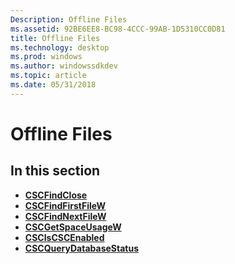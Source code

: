 ```yaml
---
Description: Offline Files
ms.assetid: 92BE6EE8-BC98-4CCC-99AB-1D5310CC0D81
title: Offline Files
ms.technology: desktop
ms.prod: windows
ms.author: windowssdkdev
ms.topic: article
ms.date: 05/31/2018
---
```


# Offline Files

## In this section

-   [**CSCFindClose**](cscfindclose.md)
-   [**CSCFindFirstFileW**](cscfindfirstfilew.md)
-   [**CSCFindNextFileW**](cscfindnextfilew.md)
-   [**CSCGetSpaceUsageW**](cscgetspaceusagew.md)
-   [**CSCIsCSCEnabled**](csciscscenabled.md)
-   [**CSCQueryDatabaseStatus**](cscquerydatabasestatus.md)

 

 



